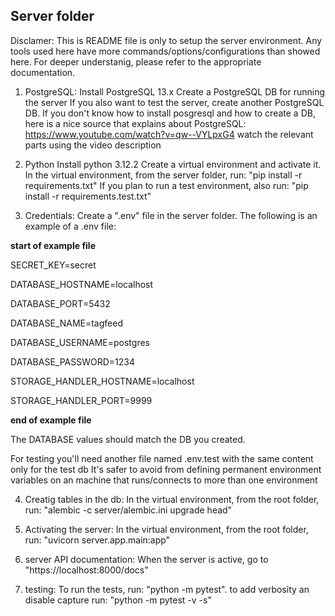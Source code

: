 ## Server folder

Disclamer:
This is README file is only to setup the server environment.
Any tools used here have more commands/options/configurations than showed here.
For deeper understanig, please refer to the appropriate documentation.

1. PostgreSQL:
Install PostgreSQL 13.x
Create a PostgreSQL DB for running the server
If you also want to test the server, create another PostgreSQL DB.
If you don't know how to install posgresql and how to create a DB,
here is a nice source that explains about PostgreSQL:
https://www.youtube.com/watch?v=qw--VYLpxG4 watch the relevant parts using the video description

2. Python
Install python 3.12.2
Create a virtual environment and activate it.
In the virtual environment, from the server folder, run: "pip install -r requirements.txt"
If you plan to run a test environment, also run: "pip install -r requirements.test.txt"

3. Credentials:
Create a ".env" file in the server folder.
The following is an example of a .env file:

**start of example file**

SECRET_KEY=secret

DATABASE_HOSTNAME=localhost

DATABASE_PORT=5432

DATABASE_NAME=tagfeed

DATABASE_USERNAME=postgres

DATABASE_PASSWORD=1234

STORAGE_HANDLER_HOSTNAME=localhost

STORAGE_HANDLER_PORT=9999

**end of example file**

The DATABASE values should match the DB you created.

For testing you'll need another file named .env.test with the same content only for the test db
It's safer to avoid from defining permanent environment variables on an machine that runs/connects to more than one environment

4. Creatig tables in the db:
In the virtual environment, from the root folder, run: "alembic -c server/alembic.ini upgrade head"

5. Activating the server:
In the virtual environment, from the root folder, run: "uvicorn server.app.main:app"

6. server API documentation:
When the server is active, go to "https://localhost:8000/docs"

7. testing:
To run the tests, run: "python -m pytest". to add verbosity an disable capture run: "python -m pytest -v -s"
